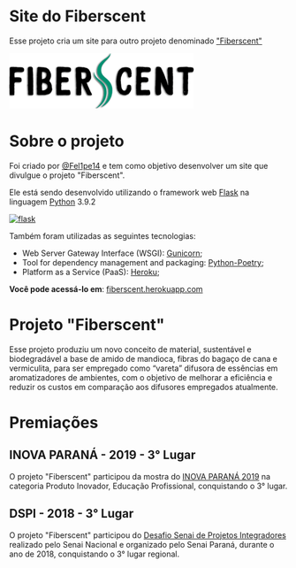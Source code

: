 # Site do Fiberscent 

Esse projeto cria um site para outro projeto denominado ["Fiberscent"](https://fiberscent.herokuapp.com)

[![fiberscent logo](https://raw.githubusercontent.com/Fel1pe14/fiberscent-site/nav-bar/fiberscentSite/static/images/FIBER_Logo.png)](https://fiberscent.herokuapp.com) 

# Sobre o projeto

Foi criado por [@Fel1pe14](https://github.com/Fel1pe14) e tem como objetivo desenvolver um site que divulgue o projeto "Fiberscent".

Ele está sendo desenvolvido utilizando o framework web [Flask](https://flask.palletsprojects.com/en/2.0.x/) na linguagem [Python](https://www.python.org) 3.9.2

[![flask](https://flask.palletsprojects.com/en/2.0.x/_images/flask-logo.png)](https://flask.palletsprojects.com/en/2.0.x)

Também foram utilizadas as seguintes tecnologias:

* Web Server Gateway Interface (WSGI): [Gunicorn](https://gunicorn.org);
* Tool for dependency management and packaging: [Python-Poetry](https://python-poetry.org);
* Platform as a Service (PaaS): [Heroku](https://www.heroku.com);


**Você pode acessá-lo em**: [fiberscent.herokuapp.com](https://fiberscent.herokuapp.com)


# Projeto "Fiberscent" 

Esse projeto produziu um novo conceito de material, sustentável e biodegradável a base de amido de mandioca, fibras do bagaço de cana e vermiculita, para ser empregado como “vareta” difusora de essências em aromatizadores de ambientes, com o objetivo de melhorar a eficiência e reduzir os custos em comparação aos difusores empregados atualmente. 

# Premiações

## INOVA PARANÁ - 2019 - 3° Lugar
O projeto "Fiberscent" participou da mostra do [INOVA PARANÁ 2019](https://agenciafiep.com.br/2019/10/24/sistema-fiep-premia-projetos-inovadores-desenvolvidos-por-alunos-e-egressos/) na categoria Produto Inovador, Educação Profissional, conquistando o 3° lugar.

## DSPI - 2018 - 3° Lugar 
O projeto "Fiberscent" participou do [Desafio Senai de Projetos Integradores](https://agenciafiep.com.br/2019/01/08/alunos-do-senai-desenvolvem-projetos-para-resolver-problemas-enfrentados-pela-industria/) realizado pelo Senai Nacional e organizado pelo Senai Paraná, durante o ano de 2018, conquistando o 3° lugar regional. 
